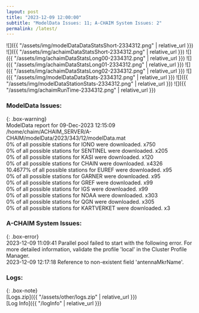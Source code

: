 ```yaml
---
layout: post
title: "2023-12-09 12:00:00"
subtitle: "ModelData Issues: 11; A-CHAIM System Issues: 2"
permalink: /latest/
---
```


![]({{ "/assets/img/modelDataDataStatsShort-2334312.png" | relative_url }})
![]({{ "/assets/img/achaimDataStatsShort-2334312.png" | relative_url }})
![]({{ "/assets/img/achaimDataStatsLong00-2334312.png" | relative_url }})
![]({{ "/assets/img/achaimDataStatsLong01-2334312.png" | relative_url }})
![]({{ "/assets/img/achaimDataStatsLong02-2334312.png" | relative_url }})
![]({{ "/assets/img/modelDataDataStats-2334312.png" | relative_url }})
![]({{ "/assets/img/modelDataStationStats-2334312.png" | relative_url }})
![]({{ "/assets/img/achaimRunTime-2334312.png" | relative_url }})


### ModelData Issues:  
  
{: .box-warning}  
 ModelData report for 09-Dec-2023 12:15:09   
 /home/chaim/ACHAIM_SERVER/A-CHAIM/modelData/2023/343/12/modelData.mat   
 0% of all possible stations for IONO were downloaded. x750   
 0% of all possible stations for SENTINEL were downloaded. x205   
 0% of all possible stations for KASI were downloaded. x120   
 0% of all possible stations for CHAIN were downloaded. x4326   
 10.4677% of all possible stations for EUREF were downloaded. x95   
 0% of all possible stations for GARNER were downloaded. x95   
 0% of all possible stations for GREF were downloaded. x99   
 0% of all possible stations for IGS were downloaded. x99   
 0% of all possible stations for NOAA were downloaded. x303   
 0% of all possible stations for QGN were downloaded. x305   
 0% of all possible stations for KARTVERKET were downloaded. x3   
  
### A-CHAIM System Issues:  
  
{: .box-error}  
2023-12-09 11:09:41 Parallel pool failed to start with the following error. For more detailed information, validate the profile 'local' in the Cluster Profile Manager.  
2023-12-09 12:17:18 Reference to non-existent field 'antennaMkrName'.  

### Logs:  
  
{: .box-note}  
[Logs.zip]({{ "/assets/other/logs.zip" | relative_url }})  
[Log Info]({{ "/logInfo" | relative_url }})  
